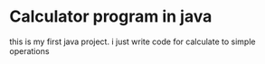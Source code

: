 # Calculator program in java
this is my first java project.
i just write code for calculate to simple operations
 
